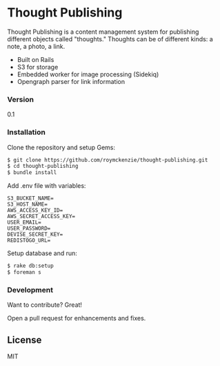 # Thought Publishing

Thought Publishing is a content management system for publishing different objects called "thoughts." Thoughts can be of different kinds: a note, a photo, a link.

  - Built on Rails
  - S3 for storage
  - Embedded worker for image processing (Sidekiq)
  - Opengraph parser for link information

### Version
0.1

### Installation

Clone the repository and setup Gems:
```sh
$ git clone https://github.com/roymckenzie/thought-publishing.git
$ cd thought-publishing
$ bundle install
```

Add .env file with variables:
```
S3_BUCKET_NAME=
S3_HOST_NAME=
AWS_ACCESS_KEY_ID=
AWS_SECRET_ACCESS_KEY=
USER_EMAIL=
USER_PASSWORD=
DEVISE_SECRET_KEY=
REDISTOGO_URL=
```

Setup database and run:
```sh
$ rake db:setup
$ foreman s
```

### Development

Want to contribute? Great!

Open a pull request for enhancements and fixes.

License
----

MIT
